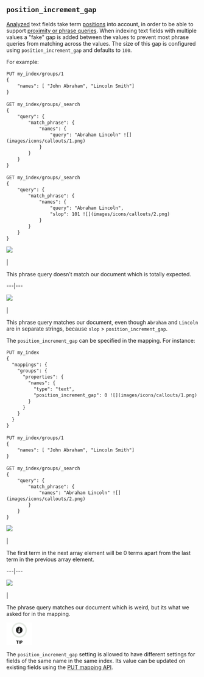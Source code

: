## `position_increment_gap`

[Analyzed](mapping-index.html) text fields take term [positions](index-options.html) into account, in order to be able to support [proximity or phrase queries](query-dsl-match-query-phrase.html). When indexing text fields with multiple values a "fake" gap is added between the values to prevent most phrase queries from matching across the values. The size of this gap is configured using `position_increment_gap` and defaults to `100`.

For example:
    
    
    PUT my_index/groups/1
    {
        "names": [ "John Abraham", "Lincoln Smith"]
    }
    
    GET my_index/groups/_search
    {
        "query": {
            "match_phrase": {
                "names": {
                    "query": "Abraham Lincoln" ![](images/icons/callouts/1.png)
                }
            }
        }
    }
    
    GET my_index/groups/_search
    {
        "query": {
            "match_phrase": {
                "names": {
                    "query": "Abraham Lincoln",
                    "slop": 101 ![](images/icons/callouts/2.png)
                }
            }
        }
    }

![](images/icons/callouts/1.png)

| 

This phrase query doesn’t match our document which is totally expected.   
  
---|---  
  
![](images/icons/callouts/2.png)

| 

This phrase query matches our document, even though `Abraham` and `Lincoln` are in separate strings, because `slop` > `position_increment_gap`.   
  
The `position_increment_gap` can be specified in the mapping. For instance:
    
    
    PUT my_index
    {
      "mappings": {
        "groups": {
          "properties": {
            "names": {
              "type": "text",
              "position_increment_gap": 0 ![](images/icons/callouts/1.png)
            }
          }
        }
      }
    }
    
    PUT my_index/groups/1
    {
        "names": [ "John Abraham", "Lincoln Smith"]
    }
    
    GET my_index/groups/_search
    {
        "query": {
            "match_phrase": {
                "names": "Abraham Lincoln" ![](images/icons/callouts/2.png)
            }
        }
    }

![](images/icons/callouts/1.png)

| 

The first term in the next array element will be 0 terms apart from the last term in the previous array element.   
  
---|---  
  
![](images/icons/callouts/2.png)

| 

The phrase query matches our document which is weird, but its what we asked for in the mapping.   
  
![Tip](images/icons/tip.png)

The `position_increment_gap` setting is allowed to have different settings for fields of the same name in the same index. Its value can be updated on existing fields using the [PUT mapping API](indices-put-mapping.html).
